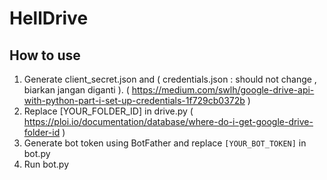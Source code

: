 # HellDrive

## How to use
1. Generate client_secret.json and  ( credentials.json :  should not change , biarkan jangan diganti ). ( <https://medium.com/swlh/google-drive-api-with-python-part-i-set-up-credentials-1f729cb0372b> )
2. Replace [YOUR_FOLDER_ID] in drive.py ( <https://ploi.io/documentation/database/where-do-i-get-google-drive-folder-id> )
3. Generate bot token using BotFather and replace `[YOUR_BOT_TOKEN]` in bot.py
4. Run bot.py
